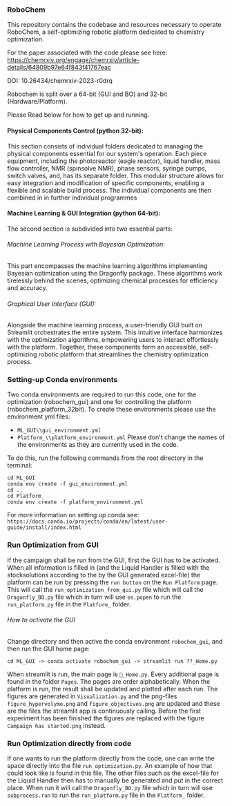 ### RoboChem
This repository contains the codebase and resources necessary to operate 
RoboChem, a self-optimizing robotic platform dedicated to chemistry
optimization. 

For the paper associated with the code please see here: 
https://chemrxiv.org/engage/chemrxiv/article-details/64809b97e64f843f41767eac

DOI: 10.26434/chemrxiv-2023-r0drq

Robochem is split over a 64-bit (GUI and BO) and 32-bit (Hardware/Platform). 

Please Read below for how to get up and running.

#### Physical Components Control (python 32-bit):
This section consists of individual folders dedicated to managing the physical 
components essential for our system's operation. Each piece  equipment, 
including the photoreactor (eagle reactor), liquid handler, mass flow controller, NMR
(spinsolve NMR), phase sensors, syringe pumps, switch valves, and, has its separate folder. This modular structure allows for 
easy integration and modification of specific components, enabling a flexible 
and scalable build process. The individual components are then combined in 
in further individual programmes
#### Machine Learning & GUI Integration (python 64-bit): 
The second section is subdivided into two essential parts:
###### Machine Learning Process with Bayesian Optimization: 
This part encompasses the machine learning algorithms implementing Bayesian 
optimization using the Dragonfly package. These algorithms work tirelessly 
behind the scenes, optimizing chemical processes for efficiency and accuracy.
###### Graphical User Interface (GUI): 
Alongside the machine learning process, a user-friendly GUI built on Streamlit 
orchestrates the entire system. This intuitive interface harmonizes with the 
optimization algorithms, empowering users to interact effortlessly with the 
platform. Together, these components form an accessible, self-optimizing 
robotic platform that streamlines the chemistry optimization process.


### Setting-up Conda environments
Two conda environments are required to run this code, one for the optimization (robochem_gui) and one for controlling
the platform (robochem_platform_32bit). To create these environments please use the environment yml files:
- `ML_GUI\\gui_environment.yml`
- `Platform_\\platform_environment.yml`
Please don't change the names of the environments as they are currently used in the code.

To do this, run the following commands from the root directory in the terminal:
```commandline
cd ML_GUI
conda env create -f gui_environment.yml
cd ..
cd Platform_
conda env create -f platform_environment.yml
```
For more information on setting up conda see: `https://docs.conda.io/projects/conda/en/latest/user-guide/install/index.html`

### Run Optimization from GUI
If the campaign shall be run from the GUI, first the GUI has to be activated.
When all information is filled in (and the Liquid Handler is filled with the stocksolutions according to the by the GUI 
generated excel-file) the platform can be run by pressing the `run button` on the `Run Platform` page.
This will call the `run_optimization_from_gui.py` file which will call the `Dragonfly_BO.py` file which in turn will use
`os.popen` to run the `run_platform.py` file in the `Platform_` folder.

###### How to activate the GUI
Change directory and then active the conda environment `robochem_gui`, and then run the GUI home page:
```
cd ML_GUI -> conda activate robochem_gui -> streamlit run ??_Home.py
```

When streamlit is run, the main page is `🏡_Home.py`. Every additional page is found in the 
folder `Pages`. The pages are order alphabetically. When the platform is run, the result shall be
updated and plotted after each run. The figures are generated in `Visualization.py` and
the png-files `figure_hypervolyme.png` and `figure_objectives.png` are updated and these are the files
the streamlit app is continuously calling. Before the first experiment has been finished the figures are replaced with 
the figure `Campaign has started.png` instead.

### Run Optimization directly from code
If one wants to run the platform directly from the code, one can write
the space directly into the file `run_optimization.py`. An example of how that could look like is found in this file.
The other files such as the excel-file for the Liquid Handler then has to manually be generated and put in the correct 
place. When run it will call the `Dragonfly_BO.py` file which in turn will use `subprocess.run` to run the `run_platform.py` 
file in the `Platform_` folder.
